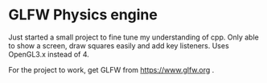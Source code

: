 # GLFW Physics engine

Just started a small project to fine tune my understanding of cpp. Only able to show a screen, draw squares easily and add key listeners. Uses OpenGL3.x instead of 4.


For the project to work, get GLFW from https://www.glfw.org .

